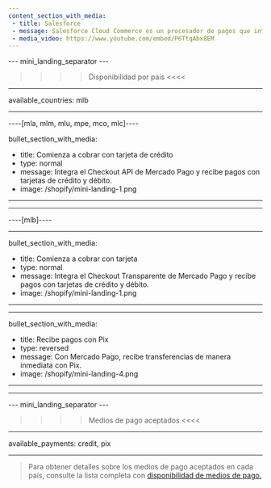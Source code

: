 ```yaml
---
content_section_with_media: 
 - title: Salesforce
 - message: Salesforce Cloud Commerce es un procesador de pagos que integra la API de Mercado Pago y te permite ofrecer pagos con tarjetas de débito y crédito, además de transferencias inmediatas con Pix. 
 - media_video: https://www.youtube.com/embed/P6TtqAbx8EM
---
```


--- mini_landing_separator ---

>>>> Disponibilidad por país <<<<
---
available_countries: mlb

---

----[mla, mlm, mlu, mpe, mco, mlc]----

bullet_section_with_media: 
 - title: Comienza a cobrar con tarjeta de crédito
 - type: normal
 - message: Integra el Checkout API de Mercado Pago y recibe pagos con tarjetas de crédito y débito.
 - image: /shopify/mini-landing-1.png
---

------------

----[mlb]----

---
bullet_section_with_media: 
 - title: Comienza a cobrar con tarjeta
 - type: normal
 - message: Integra el Checkout Transparente de Mercado Pago y recibe pagos con tarjetas de crédito y débito.
 - image: /shopify/mini-landing-1.png
---

---
bullet_section_with_media: 
 - title: Recibe pagos con Pix
 - type: reversed
 - message: Con Mercado Pago, recibe transferencias de manera inmediata con Pix.
 - image: /shopify/mini-landing-4.png
---

------------

--- mini_landing_separator ---

>>>> Medios de pago aceptados <<<<
---
available_payments: credit, pix

---

> Para obtener detalles sobre los medios de pago aceptados en cada país, consulte la lista completa con [disponibilidad de medios de pago.](/developers/es/docs/sales-processing/payment-methods)